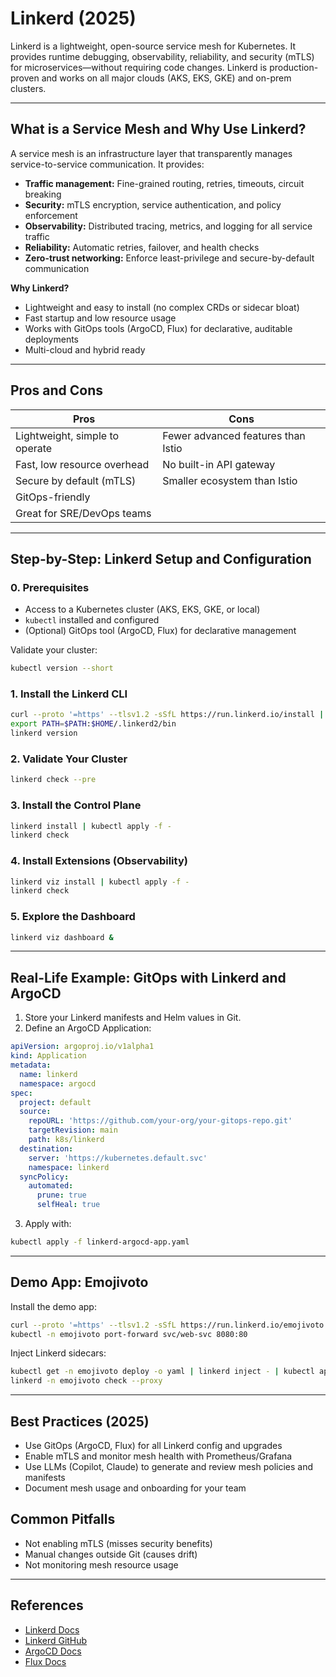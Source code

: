 # Linkerd (2025)

Linkerd is a lightweight, open-source service mesh for Kubernetes. It provides runtime debugging, observability, reliability, and security (mTLS) for microservices—without requiring code changes. Linkerd is production-proven and works on all major clouds (AKS, EKS, GKE) and on-prem clusters.

---

## What is a Service Mesh and Why Use Linkerd?
A service mesh is an infrastructure layer that transparently manages service-to-service communication. It provides:
- **Traffic management:** Fine-grained routing, retries, timeouts, circuit breaking
- **Security:** mTLS encryption, service authentication, and policy enforcement
- **Observability:** Distributed tracing, metrics, and logging for all service traffic
- **Reliability:** Automatic retries, failover, and health checks
- **Zero-trust networking:** Enforce least-privilege and secure-by-default communication

**Why Linkerd?**
- Lightweight and easy to install (no complex CRDs or sidecar bloat)
- Fast startup and low resource usage
- Works with GitOps tools (ArgoCD, Flux) for declarative, auditable deployments
- Multi-cloud and hybrid ready

---

## Pros and Cons
| Pros | Cons |
|------|------|
| Lightweight, simple to operate | Fewer advanced features than Istio |
| Fast, low resource overhead | No built-in API gateway |
| Secure by default (mTLS) | Smaller ecosystem than Istio |
| GitOps-friendly | |
| Great for SRE/DevOps teams | |

---

## Step-by-Step: Linkerd Setup and Configuration

### 0. Prerequisites
- Access to a Kubernetes cluster (AKS, EKS, GKE, or local)
- `kubectl` installed and configured
- (Optional) GitOps tool (ArgoCD, Flux) for declarative management

Validate your cluster:
```bash
kubectl version --short
```

### 1. Install the Linkerd CLI
```bash
curl --proto '=https' --tlsv1.2 -sSfL https://run.linkerd.io/install | sh
export PATH=$PATH:$HOME/.linkerd2/bin
linkerd version
```

### 2. Validate Your Cluster
```bash
linkerd check --pre
```

### 3. Install the Control Plane
```bash
linkerd install | kubectl apply -f -
linkerd check
```

### 4. Install Extensions (Observability)
```bash
linkerd viz install | kubectl apply -f -
linkerd check
```

### 5. Explore the Dashboard
```bash
linkerd viz dashboard &
```

---

## Real-Life Example: GitOps with Linkerd and ArgoCD
1. Store your Linkerd manifests and Helm values in Git.
2. Define an ArgoCD Application:
```yaml
apiVersion: argoproj.io/v1alpha1
kind: Application
metadata:
  name: linkerd
  namespace: argocd
spec:
  project: default
  source:
    repoURL: 'https://github.com/your-org/your-gitops-repo.git'
    targetRevision: main
    path: k8s/linkerd
  destination:
    server: 'https://kubernetes.default.svc'
    namespace: linkerd
  syncPolicy:
    automated:
      prune: true
      selfHeal: true
```
3. Apply with:
```bash
kubectl apply -f linkerd-argocd-app.yaml
```

---

## Demo App: Emojivoto
Install the demo app:
```bash
curl --proto '=https' --tlsv1.2 -sSfL https://run.linkerd.io/emojivoto.yml | kubectl apply -f -
kubectl -n emojivoto port-forward svc/web-svc 8080:80
```
Inject Linkerd sidecars:
```bash
kubectl get -n emojivoto deploy -o yaml | linkerd inject - | kubectl apply -f -
linkerd -n emojivoto check --proxy
```

---

## Best Practices (2025)
- Use GitOps (ArgoCD, Flux) for all Linkerd config and upgrades
- Enable mTLS and monitor mesh health with Prometheus/Grafana
- Use LLMs (Copilot, Claude) to generate and review mesh policies and manifests
- Document mesh usage and onboarding for your team

## Common Pitfalls
- Not enabling mTLS (misses security benefits)
- Manual changes outside Git (causes drift)
- Not monitoring mesh resource usage

---

## References
- [Linkerd Docs](https://linkerd.io/2.14/)
- [Linkerd GitHub](https://github.com/linkerd/linkerd2)
- [ArgoCD Docs](https://argo-cd.readthedocs.io/)
- [Flux Docs](https://fluxcd.io/docs/)
